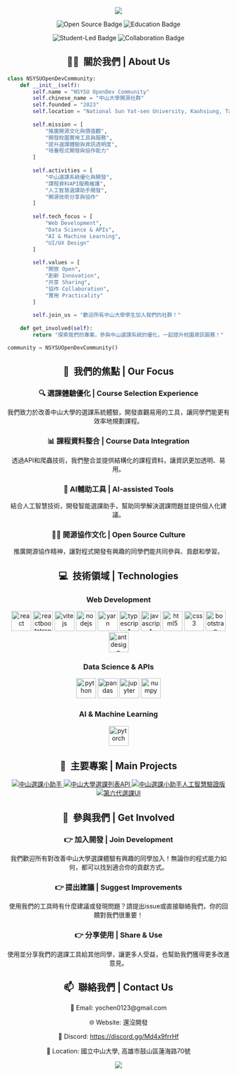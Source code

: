 <p align='center'>
  <picture>
    <source media="(prefers-color-scheme: dark)" srcset="https://capsule-render.vercel.app/api?type=waving&color=0d1117&height=300&section=header&text=NSYSU%20OpenDev&fontSize=90&animation=fadeIn&fontAlignY=38&desc=中山大學開源社群&descAlignY=51&descAlign=62&fontColor=61DAFB">
    <source media="(prefers-color-scheme: light)" srcset="https://capsule-render.vercel.app/api?type=waving&color=006699&height=300&section=header&text=NSYSU%20OpenDev&fontSize=90&animation=fadeIn&fontAlignY=38&desc=中山大學開源社群&descAlignY=51&descAlign=62&fontColor=FFFFFF">
    <img src="https://capsule-render.vercel.app/api?type=waving&color=auto&height=300&section=header&text=NSYSU%20OpenDev&fontSize=90&animation=fadeIn&fontAlignY=38&desc=中山大學開源社群&descAlignY=51&descAlign=62"/>
  </picture>
</p>

<p align="center">
  <img src="https://img.shields.io/badge/Open_Source-Community-orange" alt="Open Source Badge" />
  <img src="https://img.shields.io/badge/Education-Learning-blue" alt="Education Badge" />
</p>
<p align="center">
  <img src="https://img.shields.io/badge/Student_Led-Innovation-red" alt="Student-Led Badge" />
  <img src="https://img.shields.io/badge/Collaboration-Projects-green" alt="Collaboration Badge" />
</p>

<!-- About The Community -->
<h2 align="center">👨‍💻 &nbsp;關於我們 | About Us</h2>

```python
class NSYSUOpenDevCommunity:
    def __init__(self):
        self.name = "NSYSU OpenDev Community"
        self.chinese_name = "中山大學開源社群"
        self.founded = "2023"
        self.location = "National Sun Yat-sen University, Kaohsiung, Taiwan"
        
        self.mission = [
            "推廣開源文化與價值觀",
            "開發校園實用工具與服務",
            "提升選課體驗與資訊透明度",
            "培養程式開發與協作能力"
        ]
        
        self.activities = [
            "中山選課系統優化與開發",
            "課程資料API服務維護",
            "人工智慧選課助手開發",
            "開源技術分享與協作"
        ]
        
        self.tech_focus = [
            "Web Development",
            "Data Science & APIs",
            "AI & Machine Learning",
            "UI/UX Design"
        ]
        
        self.values = [
            "開放 Open",
            "創新 Innovation",
            "共享 Sharing",
            "協作 Collaboration",
            "實用 Practicality"
        ]
        
        self.join_us = "歡迎所有中山大學學生加入我們的社群！"
        
    def get_involved(self):
        return "探索我們的專案，參與中山選課系統的優化，一起提升校園資訊服務！"

community = NSYSUOpenDevCommunity()
```

<!-- Community Focus -->
<h2 align="center">🚀 &nbsp;我們的焦點 | Our Focus</h2>

<div align="center">
  <h3>🔍 選課體驗優化 | Course Selection Experience</h3>
  <p>我們致力於改善中山大學的選課系統體驗，開發直觀易用的工具，讓同學們能更有效率地規劃課程。</p>
  
  <h3>📊 課程資料整合 | Course Data Integration</h3>
  <p>透過API和爬蟲技術，我們整合並提供結構化的課程資料，讓資訊更加透明、易用。</p>
  
  <h3>🤖 AI輔助工具 | AI-assisted Tools</h3>
  <p>結合人工智慧技術，開發智能選課助手，幫助同學解決選課問題並提供個人化建議。</p>
  
  <h3>👩‍💻 開源協作文化 | Open Source Culture</h3>
  <p>推廣開源協作精神，讓對程式開發有興趣的同學們能共同參與、貢獻和學習。</p>
</div>

<!-- Technologies -->
<h2 align="center">💻 &nbsp;技術領域 | Technologies</h2>
<div align="center">
  <h3>Web Development</h3>
  <img src="https://cdn.jsdelivr.net/gh/devicons/devicon/icons/react/react-original.svg" alt="react" width="45" height="45"/>
  <img src="https://cdn.jsdelivr.net/gh/devicons/devicon/icons/reactbootstrap/reactbootstrap-original.svg" alt="reactbootstrap" width="45" height="45"/>
  <img src="https://cdn.jsdelivr.net/gh/devicons/devicon/icons/vitejs/vitejs-original.svg" alt="vitejs" width="45" height="45"/>
  <img src="https://cdn.jsdelivr.net/gh/devicons/devicon/icons/nodejs/nodejs-original.svg" alt="nodejs" width="45" height="45"/>
  <img src="https://cdn.jsdelivr.net/gh/devicons/devicon/icons/yarn/yarn-original.svg" alt="yarn" width="45" height="45"/>
  <img src="https://cdn.jsdelivr.net/gh/devicons/devicon/icons/typescript/typescript-original.svg" alt="typescript" width="45" height="45"/>
  <img src="https://cdn.jsdelivr.net/gh/devicons/devicon/icons/javascript/javascript-original.svg" alt="javascript" width="45" height="45"/>
  <img src="https://cdn.jsdelivr.net/gh/devicons/devicon/icons/html5/html5-original.svg" alt="html5" width="45" height="45"/>
  <img src="https://cdn.jsdelivr.net/gh/devicons/devicon/icons/css3/css3-original.svg" alt="css3" width="45" height="45"/>
  <img src="https://cdn.jsdelivr.net/gh/devicons/devicon/icons/bootstrap/bootstrap-original.svg" alt="bootstrap" width="45" height="45"/>
  <img src="https://cdn.jsdelivr.net/gh/devicons/devicon/icons/antdesign/antdesign-original.svg" alt="antdesign" width="45" height="45"/>
  
  <h3>Data Science & APIs</h3>
  <img src="https://cdn.jsdelivr.net/gh/devicons/devicon/icons/python/python-original.svg" alt="python" width="45" height="45"/>
  <img src="https://cdn.jsdelivr.net/gh/devicons/devicon/icons/pandas/pandas-original.svg" alt="pandas" width="45" height="45"/>
  <img src="https://cdn.jsdelivr.net/gh/devicons/devicon/icons/jupyter/jupyter-original.svg" alt="jupyter" width="45" height="45"/>
  <img src="https://cdn.jsdelivr.net/gh/devicons/devicon/icons/numpy/numpy-original.svg" alt="numpy" width="45" height="45"/>
  
  <h3>AI & Machine Learning</h3>
  <img src="https://cdn.jsdelivr.net/gh/devicons/devicon/icons/pytorch/pytorch-original.svg" alt="pytorch" width="45" height="45"/>
</div>

<!-- Projects -->
<h2 align="center">📂 &nbsp;主要專案 | Main Projects</h2>
<div align="center">
  <a href="https://github.com/NSYSU-OpenDev/NSYSUSelectorHelper">
    <picture>
      <source media="(prefers-color-scheme: dark)" srcset="https://github-readme-stats.vercel.app/api/pin/?username=NSYSU-OpenDev&repo=NSYSUSelectorHelper&theme=react" />
      <source media="(prefers-color-scheme: light)" srcset="https://github-readme-stats.vercel.app/api/pin/?username=NSYSU-OpenDev&repo=NSYSUSelectorHelper&theme=default" />
      <img src="https://github-readme-stats.vercel.app/api/pin/?username=NSYSU-OpenDev&repo=NSYSUSelectorHelper&theme=react" alt="中山選課小助手" />
    </picture>
  </a>
  <a href="https://github.com/NSYSU-OpenDev/NSYSUCourseAPI">
    <picture>
      <source media="(prefers-color-scheme: dark)" srcset="https://github-readme-stats.vercel.app/api/pin/?username=NSYSU-OpenDev&repo=NSYSUCourseAPI&theme=react" />
      <source media="(prefers-color-scheme: light)" srcset="https://github-readme-stats.vercel.app/api/pin/?username=NSYSU-OpenDev&repo=NSYSUCourseAPI&theme=default" />
      <img src="https://github-readme-stats.vercel.app/api/pin/?username=NSYSU-OpenDev&repo=NSYSUCourseAPI&theme=react" alt="中山大學選課列表API" />
    </picture>
  </a>
  <a href="https://github.com/NSYSU-OpenDev/NSYSUSelectorHelperAI">
    <picture>
      <source media="(prefers-color-scheme: dark)" srcset="https://github-readme-stats.vercel.app/api/pin/?username=NSYSU-OpenDev&repo=NSYSUSelectorHelperAI&theme=react" />
      <source media="(prefers-color-scheme: light)" srcset="https://github-readme-stats.vercel.app/api/pin/?username=NSYSU-OpenDev&repo=NSYSUSelectorHelperAI&theme=default" />
      <img src="https://github-readme-stats.vercel.app/api/pin/?username=NSYSU-OpenDev&repo=NSYSUSelectorHelperAI&theme=react" alt="中山選課小助手人工智慧驗證版" />
    </picture>
  </a>
  <a href="https://github.com/NSYSU-OpenDev/NSYSUCourseSelectorV6">
    <picture>
      <source media="(prefers-color-scheme: dark)" srcset="https://github-readme-stats.vercel.app/api/pin/?username=NSYSU-OpenDev&repo=NSYSUCourseSelectorV6&theme=react" />
      <source media="(prefers-color-scheme: light)" srcset="https://github-readme-stats.vercel.app/api/pin/?username=NSYSU-OpenDev&repo=NSYSUCourseSelectorV6&theme=default" />
      <img src="https://github-readme-stats.vercel.app/api/pin/?username=NSYSU-OpenDev&repo=NSYSUCourseSelectorV6&theme=react" alt="第六代選課UI" />
    </picture>
  </a>
</div>

<!-- Get Involved -->
<h2 align="center">🤝 &nbsp;參與我們 | Get Involved</h2>
<div align="center">
  <h3>👉 加入開發 | Join Development</h3>
  <p>我們歡迎所有對改善中山大學選課體驗有興趣的同學加入！無論你的程式能力如何，都可以找到適合你的貢獻方式。</p>
  
  <h3>👉 提出建議 | Suggest Improvements</h3>
  <p>使用我們的工具時有什麼建議或發現問題？請提出issue或直接聯絡我們，你的回饋對我們很重要！</p>
  
  <h3>👉 分享使用 | Share & Use</h3>
  <p>使用並分享我們的選課工具給其他同學，讓更多人受益，也幫助我們獲得更多改進意見。</p>
</div>

<!-- Contact -->
<h2 align="center">📫 &nbsp;聯絡我們 | Contact Us</h2>
<div align="center">
  <p>📧 Email: yochen0123@gmail.com</p>
  <p>🌐 Website: 還沒開發</p>
  <p>💬 Discord: <a href="https://discord.gg/Md4x9frrHf">https://discord.gg/Md4x9frrHf</a></p>
  <p>📍 Location: 國立中山大學, 高雄市鼓山區蓮海路70號</p>
</div>

<p align='center'>
  <picture>
    <source media="(prefers-color-scheme: dark)" srcset="https://capsule-render.vercel.app/api?type=waving&color=0d1117&height=100&section=footer&animation=fadeIn&descAlignY=51&descAlign=62&fontColor=61DAFB">
    <source media="(prefers-color-scheme: light)" srcset="https://capsule-render.vercel.app/api?type=waving&color=006699&height=100&section=footer&animation=fadeIn&descAlignY=51&descAlign=62&fontColor=FFFFFF">
    <img src="https://capsule-render.vercel.app/api?type=waving&color=auto&height=100&section=footer&animation=fadeIn&descAlignY=51&descAlign=62"/>
  </picture>
</p>
